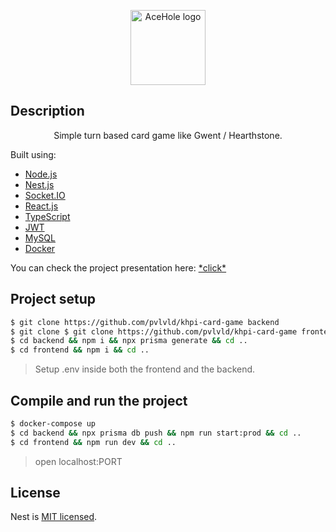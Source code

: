 <p align="center">
  <img src="https://drive.google.com/drive-viewer/AKGpihZuL_eTC4LeL_hz2ksHCY0kvM-5J0vWXiuYifx75wUdal_Kh0QWZ90xZJL5WXTsorhAhRM3CtgFFe7GPwEqw7ytM4SVaO3p8Q=w1106-h929-rw-v1?auditContext=forDisplay" width="120" alt="AceHole logo" />
</p>

## Description
  <p align="center">Simple turn based card game like Gwent / Hearthstone.</p>
  <p>Built using:
    <ul>
      <li><a href="http://nodejs.org" target="_blank">Node.js</a></li>
      <li><a href="https://nestjs.com/" target="_blank">Nest.js</a></li>
      <li><a href="https://socket.io/" target="_blank">Socket.IO</a></li>
      <li><a href="https://react.dev/" target="_blank">React.js</a></li>
      <li><a href="https://www.typescriptlang.org/" target="_blank">TypeScript</a></li>
      <li><a href="https://jwt.io/" target="_blank">JWT</a></li>
      <li><a href="https://www.mysql.com/" target="_blank">MySQL</a></li>
      <li><a href="https://www.docker.com/" target="_blank">Docker</a></li>
    </ul>
  </p>

  <p>You can check the project presentation here: <a href="https://drive.google.com/file/d/1taWCc2RVPy1lwjAUHKR2p-sYRkU1T1H1/view?usp=drive_link">*click*</a></p>

## Project setup

```bash
$ git clone https://github.com/pvlvld/khpi-card-game backend
$ git clone $ git clone https://github.com/pvlvld/khpi-card-game frontend
$ cd backend && npm i && npx prisma generate && cd ..
$ cd frontend && npm i && cd ..
```
> Setup .env inside both the frontend and the backend. 

## Compile and run the project

```bash
$ docker-compose up
$ cd backend && npx prisma db push && npm run start:prod && cd ..
$ cd frontend && npm run dev && cd ..
```
> open localhost:PORT

## License

Nest is [MIT licensed](https://github.com/nestjs/nest/blob/master/LICENSE).
